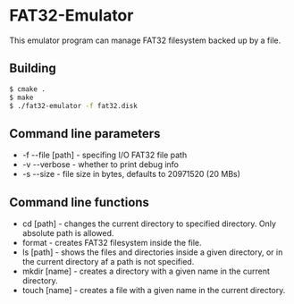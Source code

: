# FAT32-Emulator

This emulator program can manage FAT32 filesystem backed up by a file.

## Building

```bash
$ cmake .
$ make
$ ./fat32-emulator -f fat32.disk
```

## Command line parameters

* -f --file [path] - specifing I/O FAT32 file path
* -v --verbose - whether to print debug info
* -s --size - file size in bytes, defaults to 20971520 (20 MBs)

## Command line functions
* cd [path] - changes the current directory to specified directory. Only absolute path is allowed.  
* format - creates FAT32 filesystem inside the file.  
* ls [path] - shows the files and directories inside a given directory, or in the current directory af a path is not specified.  
* mkdir [name] - creates a directory with a given name in the current directory.  
* touch [name] - creates a file with a given name in the current directory.  
